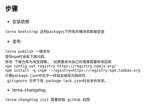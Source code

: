 ## 步骤
- 安装依赖
```
lerna bootstrap 这样packages下所有的模块依赖被安装
```
- 发布
```
lerna publish 一键发布
登陆npm时会有下面问题。
修改 下载仓库为淘宝镜像,  如果要发布自己的镜像需要修改回来
npm config set registry https://registry.npmjs.org/
npm install -g cnpm --registry=https://registry.npm.taobao.org
只要package.json中名字一样就会被视为相同包
.gitignore 文件下有 package-lock.json时会发布失败。
```
- lerna-changelog
```
lerna-changelog init 需要获取 github 权限
```